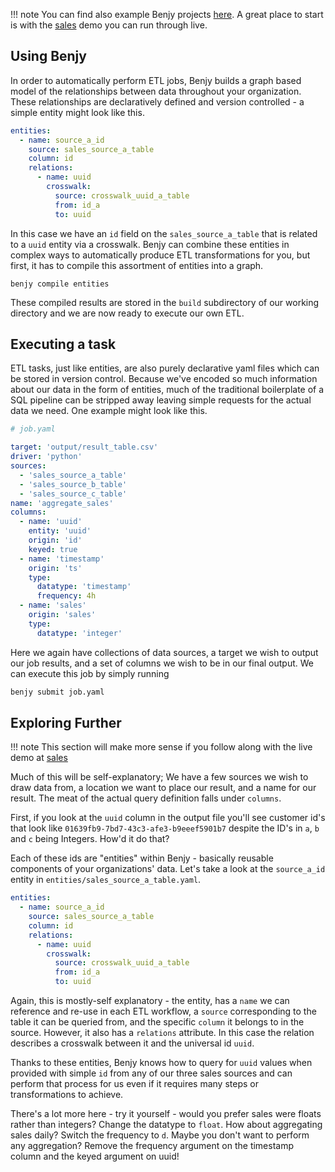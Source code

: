 !!! note
    You can find also example Benjy projects [here](https://github.com/grai-io/benjy/tree/master/examples). 
    A great place to start is with the [sales](https://github.com/grai-io/benjy/tree/master/examples/sales) demo 
    you can run through live.


## Using Benjy

In order to automatically perform ETL jobs, Benjy builds a graph based model of the relationships between data throughout
your organization. These relationships are declaratively defined and version controlled - a simple entity might look like this.

```yaml
entities:
  - name: source_a_id
    source: sales_source_a_table
    column: id
    relations:
      - name: uuid
        crosswalk:
          source: crosswalk_uuid_a_table
          from: id_a
          to: uuid
```

In this case we have an `id` field on the `sales_source_a_table` that is related to a `uuid` entity via a crosswalk.
Benjy can combine these entities in complex ways to automatically produce ETL transformations for you, but first, it has
to compile this assortment of entities into a graph.

```shell
benjy compile entities
```

These compiled results are stored in the `build` subdirectory of our working directory and we are now ready to execute 
our own ETL. 

## Executing a task

ETL tasks, just like entities, are also purely declarative yaml files which can be stored in version control. Because
we've encoded so much information about our data in the form of entities, much of the traditional boilerplate of
a SQL pipeline can be stripped away leaving simple requests for the actual data we need. One example might look like
this.


```yaml
# job.yaml

target: 'output/result_table.csv'
driver: 'python'
sources:
  - 'sales_source_a_table'
  - 'sales_source_b_table'
  - 'sales_source_c_table'
name: 'aggregate_sales'
columns:
  - name: 'uuid'
    entity: 'uuid'
    origin: 'id'
    keyed: true
  - name: 'timestamp'
    origin: 'ts'
    type:
      datatype: 'timestamp'
      frequency: 4h
  - name: 'sales'
    origin: 'sales'
    type:
      datatype: 'integer'
```

Here we again have collections of data sources, a target we wish to output our job results, and a set of columns
we wish to be in our final output. We can execute this job by simply running

```bash
benjy submit job.yaml
```

## Exploring Further

!!! note
    This section will make more sense if you follow along with the live demo at [sales](https://github.com/grai-io/benjy/tree/master/examples/sales)

Much of this will be self-explanatory; We have a few sources we wish to draw data from, a location we want to place our 
result, and a name for our result. The meat of the actual query definition falls under `columns`.

First, if you look at the `uuid` column in the output file you'll see customer id's that look like `01639fb9-7bd7-43c3-afe3-b9eeef5901b7` despite
the ID's in `a`, `b` and `c` being Integers. How'd it do that? 

Each of these ids are "entities" within Benjy - basically reusable components of your organizations' data. Let's take a look
at the `source_a_id` entity in `entities/sales_source_a_table.yaml`.


```yaml
entities:
  - name: source_a_id
    source: sales_source_a_table
    column: id
    relations:
      - name: uuid
        crosswalk:
          source: crosswalk_uuid_a_table
          from: id_a
          to: uuid
```

Again, this is mostly-self explanatory - the entity, has a `name` we can reference and re-use in each ETL workflow, a `source` 
corresponding to the table it can be queried from, and the specific `column` it belongs to in the source. However, it also
has a `relations` attribute. In this case the relation describes a crosswalk between it and the universal id `uuid`.


Thanks to these entities, Benjy knows how to query for `uuid` values when provided with simple `id` from any of our three
sales sources and can perform that process for us even if it requires many steps or transformations to achieve.

There's a lot more here - try it yourself - would you prefer sales were floats rather than integers? Change the datatype to `float`. How about 
aggregating sales daily? Switch the frequency to `d`. Maybe you don't want to perform any aggregation? Remove the frequency
argument on the timestamp column and the keyed argument on uuid!
